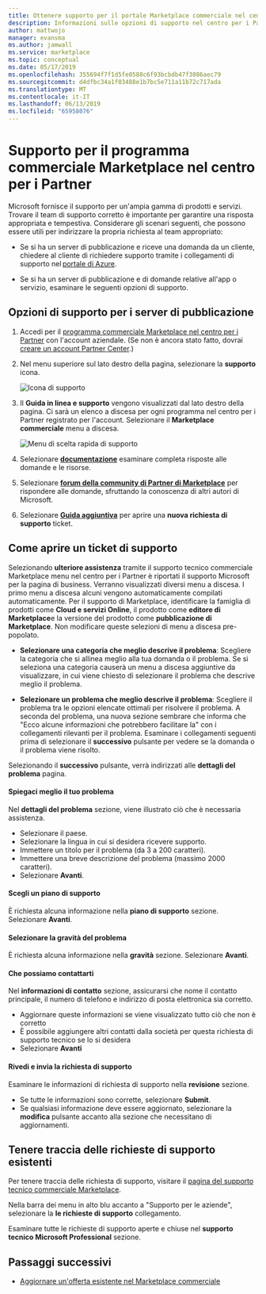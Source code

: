 ```yaml
---
title: Ottenere supporto per il portale Marketplace commerciale nel centro per i Partner
description: Informazioni sulle opzioni di supporto nel centro per i Partner, tra cui come inviare una richiesta di supporto.
author: mattwojo
manager: evansma
ms.author: jamwall
ms.service: marketplace
ms.topic: conceptual
ms.date: 05/17/2019
ms.openlocfilehash: 355694f7f1d5fe0588c6f93bcbdb47f3086aec79
ms.sourcegitcommit: d4dfbc34a1f03488e1b7bc5e711a11b72c717ada
ms.translationtype: MT
ms.contentlocale: it-IT
ms.lasthandoff: 06/13/2019
ms.locfileid: "65958076"
---
```

# <a name="support-for-the-commercial-marketplace-program-in-partner-center"></a>Supporto per il programma commerciale Marketplace nel centro per i Partner

Microsoft fornisce il supporto per un'ampia gamma di prodotti e servizi. Trovare il team di supporto corretto è importante per garantire una risposta appropriata e tempestiva. Considerare gli scenari seguenti, che possono essere utili per indirizzare la propria richiesta al team appropriato: 

- Se si ha un server di pubblicazione e riceve una domanda da un cliente, chiedere al cliente di richiedere supporto tramite i collegamenti di supporto nel [portale di Azure](https://portal.azure.com/). 

- Se si ha un server di pubblicazione e di domande relative all'app o servizio, esaminare le seguenti opzioni di supporto.

## <a name="support-options-for-publishers"></a>Opzioni di supporto per i server di pubblicazione

1. Accedi per il [programma commerciale Marketplace nel centro per i Partner](https://partner.microsoft.com/dashboard/commercial-marketplace/overview) con l'account aziendale. (Se non è ancora stato fatto, dovrai [creare un account Partner Center](./create-account.md).)

1. Nel menu superiore sul lato destro della pagina, selezionare la **supporto** icona. 
 
   ![Icona di supporto](./media/commercial-marketplace-support.png)

1. Il **Guida in linea e supporto** vengono visualizzati dal lato destro della pagina. Ci sarà un elenco a discesa per ogni programma nel centro per i Partner registrato per l'account. Selezionare il **Marketplace commerciale** menu a discesa. 
 
   ![Menu di scelta rapida di supporto](./media/commercial-marketplace-support-pane.png)

1. Selezionare **[documentazione](../index.md)** esaminare completa risposte alle domande e le risorse. 

1. Selezionare **[forum della community di Partner di Marketplace](https://www.microsoftpartnercommunity.com/t5/Azure-Marketplace-and-AppSource/bd-p/2222)** per rispondere alle domande, sfruttando la conoscenza di altri autori di Microsoft. 

1. Selezionare **[Guida aggiuntiva](https://support.microsoft.com/supportforbusiness/productselection?sapId=48734891-ee9a-5d77-bf29-82bf8d8111ff)** per aprire una **nuova richiesta di supporto** ticket. 

## <a name="how-to-open-a-support-ticket"></a>Come aprire un ticket di supporto

Selezionando **ulteriore assistenza** tramite il supporto tecnico commerciale Marketplace menu nel centro per i Partner è riportati il supporto Microsoft per la pagina di business. Verranno visualizzati diversi menu a discesa. I primo menu a discesa alcuni vengono automaticamente compilati automaticamente. Per il supporto di Marketplace, identificare la famiglia di prodotti come **Cloud e servizi Online**, il prodotto come **editore di Marketplace**e la versione del prodotto come **pubblicazione di Marketplace**. Non modificare queste selezioni di menu a discesa pre-popolato. 

- **Selezionare una categoria che meglio descrive il problema**: Scegliere la categoria che si allinea meglio alla tua domanda o il problema. Se si seleziona una categoria causerà un menu a discesa aggiuntive da visualizzare, in cui viene chiesto di selezionare il problema che descrive meglio il problema.

- **Selezionare un problema che meglio descrive il problema**: Scegliere il problema tra le opzioni elencate ottimali per risolvere il problema. A seconda del problema, una nuova sezione sembrare che informa che "Ecco alcune informazioni che potrebbero facilitare la" con i collegamenti rilevanti per il problema. Esaminare i collegamenti seguenti prima di selezionare il **successivo** pulsante per vedere se la domanda o il problema viene risolto.

Selezionando il **successivo** pulsante, verrà indirizzati alle **dettagli del problema** pagina. 

#### <a name="tell-us-more-about-your-issue"></a>Spiegaci meglio il tuo problema

Nel **dettagli del problema** sezione, viene illustrato ciò che è necessaria assistenza.

- Selezionare il paese.
- Selezionare la lingua in cui si desidera ricevere supporto.
- Immettere un titolo per il problema (da 3 a 200 caratteri).  
- Immettere una breve descrizione del problema (massimo 2000 caratteri).
- Selezionare **Avanti**.

#### <a name="select-a-support-plan"></a>Scegli un piano di supporto

È richiesta alcuna informazione nella **piano di supporto** sezione. Selezionare **Avanti**. 

#### <a name="select-the-severity-of-your-issue"></a>Selezionare la gravità del problema

È richiesta alcuna informazione nella **gravità** sezione. Selezionare **Avanti**. 

#### <a name="who-should-we-contact"></a>Che possiamo contattarti

Nel **informazioni di contatto** sezione, assicurarsi che nome il contatto principale, il numero di telefono e indirizzo di posta elettronica sia corretto. 
- Aggiornare queste informazioni se viene visualizzato tutto ciò che non è corretto
- È possibile aggiungere altri contatti dalla società per questa richiesta di supporto tecnico se lo si desidera
- Selezionare **Avanti**

#### <a name="review-and-submit-your-support-request"></a>Rivedi e invia la richiesta di supporto

Esaminare le informazioni di richiesta di supporto nella **revisione** sezione. 
- Se tutte le informazioni sono corrette, selezionare **Submit**. 
- Se qualsiasi informazione deve essere aggiornato, selezionare la **modifica** pulsante accanto alla sezione che necessitano di aggiornamenti.

## <a name="track-your-existing-support-requests"></a>Tenere traccia delle richieste di supporto esistenti 

Per tenere traccia delle richiesta di supporto, visitare il [pagina del supporto tecnico commerciale Marketplace](https://support.microsoft.com/supportforbusiness/productselection?sapId=48734891-ee9a-5d77-bf29-82bf8d8111ff). 

Nella barra dei menu in alto blu accanto a "Supporto per le aziende", selezionare la **le richieste di supporto** collegamento. 

Esaminare tutte le richieste di supporto aperte e chiuse nel **supporto tecnico Microsoft Professional** sezione. 

## <a name="next-steps"></a>Passaggi successivi

- [Aggiornare un'offerta esistente nel Marketplace commerciale](./update-existing-offer.md)
